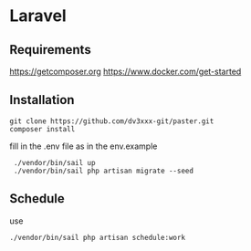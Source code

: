 # Laravel
## Requirements
https://getcomposer.org
https://www.docker.com/get-started

## Installation
```
git clone https://github.com/dv3xxx-git/paster.git
composer install
```
fill in the .env file as in the env.example
```
 ./vendor/bin/sail up
 ./vendor/bin/sail php artisan migrate --seed
 ```

## Schedule
use
```
./vendor/bin/sail php artisan schedule:work
```
